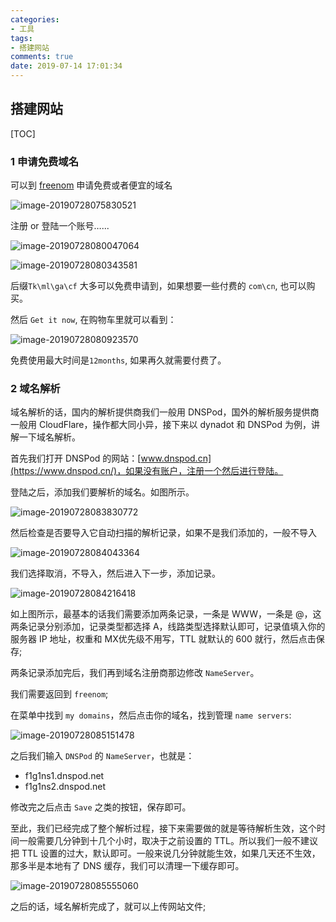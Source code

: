 ```yaml
---
categories:
- 工具
tags:
- 搭建网站
comments: true
date: 2019-07-14 17:01:34
---
```


## 搭建网站
[TOC]

### 1 申请免费域名

可以到 [freenom]([https://www.freenom.com](https://www.freenom.com/)) 申请免费或者便宜的域名

![image-20190728075830521](/images/image-20190728075830521.png)

注册 or 登陆一个账号…...

![image-20190728080047064](/images/image-20190728080047064.png)

![image-20190728080343581](/images/image-20190728080343581.png)

后缀`Tk\ml\ga\cf` 大多可以免费申请到，如果想要一些付费的 `com\cn`, 也可以购买。

然后 `Get it now`, 在购物车里就可以看到：

![image-20190728080923570](/images/image-20190728080923570.png)

免费使用最大时间是`12months`, 如果再久就需要付费了。

### 2 域名解析

域名解析的话，国内的解析提供商我们一般用 DNSPod，国外的解析服务提供商一般用 CloudFlare，操作都大同小异，接下来以 dynadot 和 DNSPod 为例，讲解一下域名解析。

首先我们打开 DNSPod 的网站：[www.dnspod.cn](https://www.dnspod.cn/)，如果没有账户，注册一个然后进行登陆。

登陆之后，添加我们要解析的域名。如图所示。

![image-20190728083830772](/images/image-20190728083830772.png)

然后检查是否要导入它自动扫描的解析记录，如果不是我们添加的，一般不导入

![image-20190728084043364](/images/image-20190728084043364.png)

我们选择取消，不导入，然后进入下一步，添加记录。

![image-20190728084216418](/images/image-20190728084216418.png)

如上图所示，最基本的话我们需要添加两条记录，一条是 WWW，一条是 @，这两条记录分别添加，记录类型都选择 A，线路类型选择默认即可，记录值填入你的服务器 IP 地址，权重和 MX优先级不用写，TTL 就默认的 600 就行，然后点击保存;

两条记录添加完后，我们再到域名注册商那边修改 `NameServer`。

我们需要返回到 `freenom`;

在菜单中找到 `my domains`，然后点击你的域名，找到管理 `name servers`:

![image-20190728085151478](/images/image-20190728085151478.png)



之后我们输入 `DNSPod` 的 `NameServer`，也就是：

- f1g1ns1.dnspod.net
- f1g1ns2.dnspod.net

修改完之后点击 `Save` 之类的按钮，保存即可。

至此，我们已经完成了整个解析过程，接下来需要做的就是等待解析生效，这个时间一般需要几分钟到十几个小时，取决于之前设置的 TTL。所以我们一般不建议把 TTL 设置的过大，默认即可。一般来说几分钟就能生效，如果几天还不生效，那多半是本地有了 DNS 缓存，我们可以清理一下缓存即可。

![image-20190728085555060](/images/image-20190728085555060.png)

之后的话，域名解析完成了，就可以上传网站文件;
